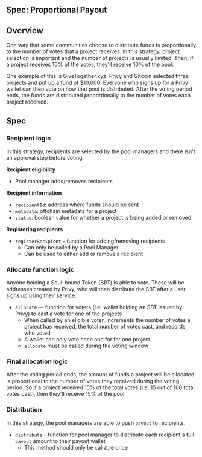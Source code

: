 Spec: Proportional Payout
---------------------------------

## Overview 

One way that some communities choose to distribute funds is proportionally to
the number of votes that a project receives. In this strategy, project selection
is important and the number of projects is usually limited. Then, if a project
receives 10% of the votes, they'll receive 10% of the pool.

One example of this is GiveTogether.xyz: Privy and Gitcoin selected three
projects and put up a fund of $10,000. Everyone who signs up for a Privy wallet
can then vote on how that pool is distributed. After the voting period ends, the
funds are distributed proportionally to the number of votes each project
received.

## Spec

### Recipient logic

In this strategy, recipients are selected by the pool managers and there isn't
an approval step before voting.

**Recipient eligibility**

- Pool manager adds/removes recipients

**Recipient information**

- `recipientId`: address where funds should be sent
- `metadata`: offchain metadata for a project
- `status`: boolean value for whether a project is being added or removed

**Registering recipients**

- `registerRecipient` - function for adding/removing recipients
    - Can only be called by a Pool Manager
    - Can be used to either add or remove a recipient

### Allocate function logic

Anyone holding a Soul-bound Token (SBT) is able to vote. These will be addresses
created by Privy, who will then distribute the SBT after a user signs up using
their service.

- `allocate` — function for voters (i.e. wallet holding an SBT issued by Privy) to cast a vote for one of the projects
    - When called by an eligible voter, increments the number of votes a project has received, the total number of votes cast, and records who voted
    - A wallet can only vote once and for for one project
    - `allocate` must be called during the voting window

### Final allocation logic

After the voting period ends, the amount of funds a project will be allocated is
proportional to the number of votes they received during the voting period. So
if a project received 15% of the total votes (i.e. 15 out of 100 total votes
cast), then they'll receive 15% of the pool.

### Distribution

In this strategy, the pool managers are able to push `payout` to recipients.

- `distribute` - function for pool manager to distribute each recipient's full `payout` amount to their payout wallet
    - This method should only be callable once
